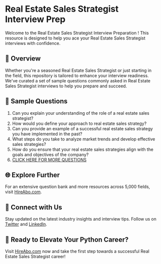 # Real Estate Sales Strategist Interview Prep

Welcome to the Real Estate Sales Strategist Interview Preparation ! This resource is designed to help you ace your Real Estate Sales Strategist interviews with confidence.

## 🚀 Overview

Whether you're a seasoned Real Estate Sales Strategist or just starting in the field, this repository is tailored to enhance your interview readiness. We've curated a set of sample questions commonly asked in Real Estate Sales Strategist interviews to help you prepare and succeed.

## 📝 Sample Questions

1. Can you explain your understanding of the role of a real estate sales strategist?
2. How would you define your approach to real estate sales strategy?
3. Can you provide an example of a successful real estate sales strategy you have implemented in the past?
4. What steps do you take to analyze market trends and develop effective sales strategies?
5. How do you ensure that your real estate sales strategies align with the goals and objectives of the company?
6. [CLICK HERE FOR MORE QUESTIONS](https://hireabo.com/job/21_0_35/Real%20Estate%20Sales%20Strategist)

## 🌐 Explore Further

For an extensive question bank and more resources across 5,000 fields, visit [HireAbo.com](https://www.hireabo.com).

## 📱 Connect with Us

Stay updated on the latest industry insights and interview tips. Follow us on [Twitter](https://twitter.com/hireabo) and [LinkedIn](https://www.linkedin.com/in/hire-abo-3609972a8/).

## 🚀 Ready to Elevate Your Python Career?

Visit [HireAbo.com](https://www.hireabo.com) now and take the first step towards a successful Real Estate Sales Strategist career!